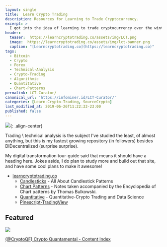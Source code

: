```yaml
---
layout: single
title:  Learn Crypto Trading
description: Resources for Learning to Trade Cryptocurrency.
excerpt: >
  I got into the idea of learning to trade cryptocurrency over the winter. Instead, I learned to create websites via github pages, but this resource is my fastest growing in popularity.
header:
  teaser:  https://learncryptotrading.co/assets/img/LCT.png
  image:  https://learncryptotrading.co/assets/img/lct-banner.png
  caption: "[Learncryptotrading.co](https://learncryptotrading.co)"
tags: 
  - Bitcoin
  - Crypto
  - Forex
  - Technical-Analysis
  - Crypto-Trading
  - Algorithmic
  - Quantitative
  - Chart-Patterns
permalink: LCT-Curator/
canonical_url: 'https://infominer.id/LCT-Curator/'
categories: [Learn-Crypto-Trading, SourceCrypto]
last_modified_at: 2019-06-26T11:22:33-23:00
published: false
---
```


![](https://learncryptotrading.co/assets/img/LCT.png){: .align-center}

Trading \ technical analysis is the subject I've studied the least, of almost anything, but this is my fastest growing repository (in followers) besides DIDecentralized (surprise surprise). 

My digital transformation tour-guide said that means it should have a heading here. Jokes aside, I do plan to study more and build out that site, and have some cool plans to make it awesome!

* <a href="https://learncryptotrading.co">learncryptotrading.co</a> 
  * [Candlesticks](https://learncryptotrading.co/candlesticks/) - All About Candlestick Patterns
  * [Chart Patterns](https://learncryptotrading.co/chart-patterns/) - Notes taken accompanied by the Encyclopedia of Chart patterns by Thomas Bulkowski.
  * [Quantitative](https://learncryptotrading.co/quant/) - Quantitative-Crypto Trading and Data Science
  * [Pinescript-TradingView](https://learncryptotrading.co/pinescript/)

## Featured

[![](https://i.imgur.com/didpz0S.png)](https://learncryptotrading.co/cryptoqf/)

[(@CryptoQF) Crypto Quantamental - Content Index](https://learncryptotrading.co/cryptoqf/)
